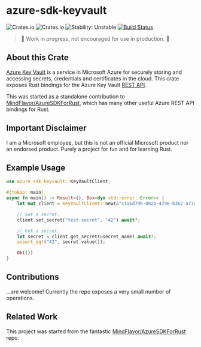 # azure-sdk-keyvault

![Crates.io](https://img.shields.io/crates/v/azure-sdk-rust)
![Crates.io](https://img.shields.io/crates/l/azure-sdk-rust)
![Stability: Unstable](https://img.shields.io/badge/stability-unstable-red)
[![Build Status](https://travis-ci.org/guywaldman/azure-sdk-keyvault.svg?branch=master)](https://travis-ci.org/guywaldman/azure-sdk-keyvault)



> 🚧 Work in progress, not encouraged for use in production. 🚧

## About this Crate

[Azure Key Vault](https://azure.microsoft.com/en-us/services/key-vault/) is a service in Microsoft Azure for securely storing and accessing secrets, credentials and certificates in the cloud.
This crate exposes Rust bindings for the Azure Key Vault [REST API](https://docs.microsoft.com/en-us/rest/api/keyvault/).

This was started as a standalone contribution to [MindFlavor/AzureSDKForRust](https://github.com/MindFlavor/AzureSDKForRust),
which has many other useful Azure REST API bindings for Rust.

## Important Disclaimer

I am a Microsoft employee, but this is not an official Microsoft product nor an endorsed product.
Purely a project for fun and for learning Rust.

## Example Usage

```rust
use azure_sdk_keyvault::KeyVaultClient;

#[tokio::main]
async fn main() -> Result<(), Box<dyn std::error::Error>> {
    let mut client = KeyVaultClient::new(&"c1a6d79b-082b-4798-b362-a77e96de50db", &"SUPER_SECRET_KEY", &"bc598e67-03d8-44d5-aa46-8289b9a39a14", &"test-keyvault");

    // Set a secret.
    client.set_secret("test-secret", "42").await?;

    // Get a secret.
    let secret = client.get_secret(&secret_name).await?;
    assert_eq!("42", secret.value());

    Ok(())
}
```

## Contributions

...are welcome! Currently the repo exposes a very small number of operations.

## Related Work

This project was started from the fantastic [MindFlavor/AzureSDKForRust](https://github.com/MindFlavor/AzureSDKForRust) repo.

